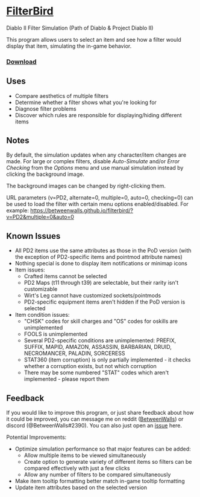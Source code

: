 # [FilterBird](https://betweenwalls.github.io/filterbird/)
Diablo II Filter Simulation (Path of Diablo & Project Diablo II)

This program allows users to select an item and see how a filter would display that item, simulating the in-game behavior.

### [Download](https://github.com/BetweenWalls/filterbird/archive/master.zip)

## Uses
* Compare aesthetics of multiple filters
* Determine whether a filter shows what you're looking for
* Diagnose filter problems
* Discover which rules are responsible for displaying/hiding different items

## Notes
By default, the simulation updates when any character/item changes are made. For large or complex filters, disable *Auto-Simulate* and/or *Error Checking* from the *Options* menu and use manual simulation instead by clicking the background image.

The background images can be changed by right-clicking them.

URL parameters (v=PD2, alternate=0, multiple=0, auto=0, checking=0) can be used to load the filter with certain menu options enabled/disabled. For example: https://betweenwalls.github.io/filterbird/?v=PD2&multiple=0&auto=0

## Known Issues
* All PD2 items use the same attributes as those in the PoD version (with the exception of PD2-specific items and pointmod attribute names)
* Nothing special is done to display item notifications or minimap icons
* Item issues:
  * Crafted items cannot be selected
  * PD2 Maps (t11 through t39) are selectable, but their rarity isn't customizable
  * Wirt's Leg cannot have customized sockets/pointmods
  * PD2-specific equipment items aren't hidden if the PoD version is selected
* Item condition issues:
  * "CHSK" codes for skill charges and "OS" codes for oskills are unimplemented
  * FOOLS is unimplemented
  * Several PD2-specific conditions are unimplemented: PREFIX, SUFFIX, MAPID, AMAZON, ASSASSIN, BARBARIAN, DRUID, NECROMANCER, PALADIN, SORCERESS
  * STAT360 (item corruption) is only partially implemented - it checks whether a corruption exists, but not which corruption
  * There may be some numbered "STAT" codes which aren't implemented - please report them

## Feedback
If you would like to improve this program, or just share feedback about how it could be improved, you can message me on reddit ([BetweenWalls](https://www.reddit.com/message/compose/?to=BetweenWalls)) or discord (@BetweenWalls#2390). You can also just open an [issue](https://github.com/BetweenWalls/filterbird/issues) here.

Potential Improvements:
* Optimize simulation performance so that major features can be added:
  * Allow multiple items to be viewed simultaneously
  * Create option to generate variety of different items so filters can be compared effectively with just a few clicks
  * Allow any number of filters to be compared simultaneously
* Make item tooltip formatting better match in-game tooltip formatting
* Update item attributes based on the selected version
